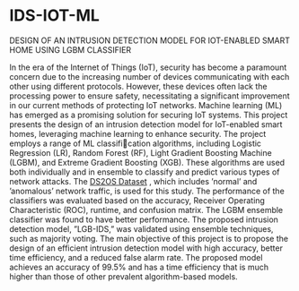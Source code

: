 # IDS-IOT-ML
DESIGN OF AN INTRUSION DETECTION MODEL FOR IOT-ENABLED SMART HOME USING LGBM CLASSIFIER

In the era of the Internet of Things (IoT), security
has become a paramount concern due to the increasing number of
devices communicating with each other using different protocols.
However, these devices often lack the processing power to ensure
safety, necessitating a significant improvement in our current
methods of protecting IoT networks. Machine learning (ML)
has emerged as a promising solution for securing IoT systems.
This project presents the design of an intrusion detection model
for IoT-enabled smart homes, leveraging machine learning to
enhance security. The project employs a range of ML classification algorithms, including Logistic Regression (LR), Random
Forest (RF), Light Gradient Boosting Machine (LGBM), and
Extreme Gradient Boosting (XGB). These algorithms are used
both individually and in ensemble to classify and predict various
types of network attacks. The [DS2OS Dataset](https://www.kaggle.com/datasets/libamariyam/ds2os-dataset)
, which includes
’normal’ and ’anomalous’ network traffic, is used for this study.
The performance of the classifiers was evaluated based on the
accuracy, Receiver Operating Characteristic (ROC), runtime,
and confusion matrix. The LGBM ensemble classifier was found
to have better performance. The proposed intrusion detection
model, ”LGB-IDS,” was validated using ensemble techniques,
such as majority voting. The main objective of this project is to
propose the design of an efficient intrusion detection model with
high accuracy, better time efficiency, and a reduced false alarm
rate. The proposed model achieves an accuracy of 99.5% and
has a time efficiency that is much higher than those of other
prevalent algorithm-based models.

